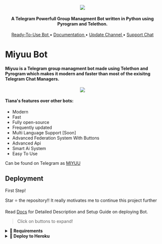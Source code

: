 <p align="center"><img src="https://telegra.ph/file/8057b8edb30066b066792.jpg"></p>

<h4 align="center">
    A Telegram Powerfull Group Managment Bot written in Python using Pyrogram and Telethon.
</h4>
<p align="center">
    <a href="https://t.me/Miyuu_robot"> Ready-To-Use Bot </a> •
    <a href="http://www.prince-botz.tk/2022/02/tiana-bot.html?m=1"> Documentation </a> •
    <a href="https://t.me/Miyuu_Updates"> Update Channel </a> •
    <a href="https://t.me/Miyuu_support"> Support Chat </a> 
</p>
    
# Miyuu Bot
#### Miyuu is a Telegram group managment bot made using Telethon and Pyrogram which makes it modern and faster than most of the exisitng Telegram Chat Managers.
<p align="center"><img src="https://telegra.ph/file/8057b8edb30066b066792.jpg"></p>

#### Tiana's features over other bots:
- Modern
- Fast
- Fully open-source
- Frequently updated
- Multi Language Support [Soon]
- Advanced Federation System With Buttons
- Advanced Api
- Smart Ai System
- Easy To Use

Can be found on Telegram as [MIYUU](https://t.me/Miyuu_robot)

## Deployment
First Step!

Star ⭐ the repository!!
It really motivates me to continue this project further

Read [Docs](http://www.prince-botz.tk/2022/02/tiana-bot.html?m=1) for Detailed Description and Setup Guide on deploying Bot.

> Click on buttons to expand!
<details>
<summary><b>🔗 Requirements</b></summary>
<br>
    
- [Python3.9](https://www.python.org/downloads/release/python-390/)
- [Telegram API Key](https://docs.pyrogram.org/intro/setup#api-keys)
- [Telegram Bot Token](https://t.me/botfather)
- [MongoDB URI](https://telegra.ph/How-To-get-Mongodb-URI-04-06)

</details>

<details>
<summary><b>🔗 Deploy to Heroku</b></summary>
<br>

> Heroku has two vars[ HEROKU_API_KEY & HEROKU_APP_NAME ] for Updater to work. 
> By setting those two vars you can get logs of your heroku app, set var, edit var, delete vars , check dyno usage and update bot. 
> Those two vars are not Mandatory! You can leave them blank too. 
    
<h4>Click the button below to deploy Miyuu Group Managment Bot on Heroku!</h4>    
<p><a href="https://heroku.com/deploy?template=https://github.com/WCFteam/Sangram-Management"><img src="https://img.shields.io/badge/Deploy%20To%20Heroku-blueviolet?style=for-the-badge&logo=heroku" width="200""/></a></p>





<details>
<summary><b>🔗 Deploy to VPS</b></summary>
<br>


```console
$ git clone https://github.com/Prince-Botz/TianaBot
$ cd TianaBot
$ pip3 install -U -r requirements.txt
$ cp sample.env .env
```
> Edit .env with your values and then start bot with
```console
$ bash start
```

</details>

## Contact & Support

- [Telegram Channel](https://t.me/Miyuu_Updates)
- [Telegram Support Group](https://t.me/Miyuu_support)
- [Contact Owner](https://t.me/OpSangram)

## License

Distributed under the [GNU General Public License v3.0 License.](https://github.com/Prince-Botz/TianaBot/blob/main/LICENSE) See `LICENSE.md` for more information.

## Acknowledgements

Special thanks to these amazing projects/people which/who help power Tiana Bot:

- [Sangram](https://t.me/OpSangram)

